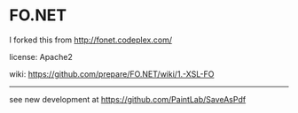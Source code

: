 # FO.NET

I forked this from http://fonet.codeplex.com/

license: Apache2

wiki: https://github.com/prepare/FO.NET/wiki/1.-XSL-FO

---
see new development at https://github.com/PaintLab/SaveAsPdf
